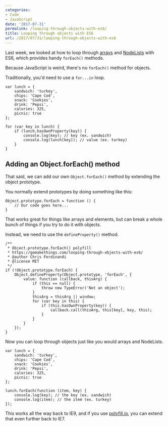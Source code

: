 ```yaml
---
categories:
- Code
- JavaScript
date: '2017-07-31'
permalink: /looping-through-objects-with-es6/
title: Looping through objects with ES6
url: /2017/07/31/looping-through-objects-with-es6
---
```


Last week, we looked at how to loop through [arrays](https://gomakethings.com/looping-through-arrays-the-es6-way/) and [NodeLists](https://gomakethings.com/looping-through-nodelists-with-es6/) with ES6, which provides handy `forEach()` methods.

Because JavaScript is weird, there's no `forEach()` method for objects.

Traditionally, you'd need to use a `for...in` loop.

```lang-javascript
var lunch = {
	sandwich: 'turkey',
	chips: 'Cape Cod',
	snack: 'Cookies',
	drink: 'Pepsi',
	calories: 325,
	picnic: true
};

for (var key in lunch) {
	if (lunch.hasOwnProperty(key)) {
		console.log(key); // key (ex. sandwich)
		console.log(lunch[key]); // value (ex. turkey)
	}
}
```

## Adding an Object.forEach() method

That said, we can add our own `Object.forEach()` method by extending the object prototype.

You normally extend prototypes by doing something like this:

```lang-javascript
Object.prototype.forEach = function () {
	// Our code goes here...
}
```

That works great for things like arrays and elements, but can break a whole bunch of things if you try to do it with objects.

Instead, we need to use the `defineProperty()` method.

```lang-javascript
/**
 * Object.prototype.forEach() polyfill
 * https://gomakethings.com/looping-through-objects-with-es6/
 * @author Chris Ferdinandi
 * @license MIT
 */
if (!Object.prototype.forEach) {
	Object.defineProperty(Object.prototype, 'forEach', {
		value: function (callback, thisArg) {
			if (this == null) {
				throw new TypeError('Not an object');
			}
			thisArg = thisArg || window;
			for (var key in this) {
				if (this.hasOwnProperty(key)) {
					callback.call(thisArg, this[key], key, this);
				}
			}
		}
	});
}
```

Now you can loop through objects just like you would arrays and NodeLists.

```lang-javascript
var lunch = {
	sandwich: 'turkey',
	chips: 'Cape Cod',
	snack: 'Cookies',
	drink: 'Pepsi',
	calories: 325,
	picnic: true
};

lunch.forEach(function (item, key) {
	console.log(key); // the key (ex. sandwich)
	console.log(item); // the item (ex. turkey)
});
```

This works all the way back to IE9, and if you use [polyfill.io](https://polyfill.io), you can extend that even further back to IE7.